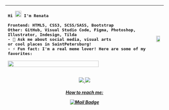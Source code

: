 

|<samp><p align = "left">Hi <img src="https://raw.githubusercontent.com/MartinHeinz/MartinHeinz/master/wave.gif" width="20px"> I'm Renata </br></br> Frontend: HTML5, CSS3, SCSS/SASS, Bootstrap</br>Other: GitHub, Visual Studio Code, Figma, Photoshop, Illustrator, Indesign, Tilda</br> - 💬 Ask me about social media, visual arts </br> or cool places in SaintPetersburg!</br>- ⚡ Fun fact: I'm a real meme lover! Here are some of my favorites:</br></br><img src="https://sun9-34.userapi.com/impg/q-2ZRt7UycXLJ0CM37_ThKMJ7F54SnX1ktfHug/qGDF2NpPhg0.jpg?size=997x1089&quality=95&sign=71edc175e9763ce7a10dc9282c392b53&type=album" width=80% height=100%></p></samp>|<img src="https://archive-media.palanq.win/bant/image/1651/29/1651296106415.png" width=80% height=100%>|
|-----:|---------------|

<p align="center">
  <a href = ""><img src ="https://img.shields.io/badge/HTML5-E34F26?style=for-the-badge&logo=html5&logoColor=white">
  <a href = ""><img src ="https://img.shields.io/badge/C%2B%2B-00599C?style=for-the-badge&logo=c%2B%2B&logoColor=white">
</p>
    
    
<h5 align="center">How to reach me: </p>

[![Mail Badge](https://img.shields.io/badge/-Email-c0392b?style=flat&labelColor=c0392b&logo=gmail&logoColor=white)](mailto:remirowa@gmail.com)
